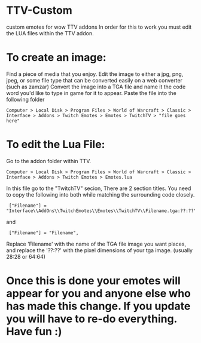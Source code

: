 # TTV-Custom
custom emotes for wow TTV addons
In order for this to work you must edit the LUA files within the TTV addon.

# To create an image:
Find a piece of media that you enjoy. 
Edit the image to either a jpg, png, jpeg, or some file type that can be converted easily on a web converter (such as zamzar)
Convert the image into a TGA file and name it the code word you'd like to type in game for it to appear.
Paste the file into the following folder 

    Computer > Local Disk > Program Files > World of Warcraft > Classic > Interface > Addons > Twitch Emotes > Emotes > TwitchTV > "file goes here"

# To edit the Lua File:
Go to the addon folder within TTV.

    Computer > Local Disk > Program Files > World of Warcraft > Classic > Interface > Addons > Twitch Emotes > Emotes.lua
    
In this file go to the "TwitchTV" secion, There are 2 section titles. You need to copy the following into both while matching the surrounding code closely. 
     
     ["Filename"] = "Interface\\AddOns\\TwitchEmotes\\Emotes\\TwitchTV\\Filename.tga:??:??",
     
and 

     ["Filename"] = "Filename",

Replace 'Filename' with the name of the TGA file image you want places,
and replace the '??:??' with the pixel dimensions of your tga image. (usually 28:28 or 64:64)

# Once this is done your emotes will appear for you and anyone else who has made this change. If you update you will have to re-do everything. Have fun :)
